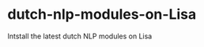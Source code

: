 dutch-nlp-modules-on-Lisa
=========================

Intstall the latest  dutch NLP modules on Lisa
